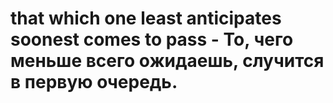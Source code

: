 # that which one least anticipates soonest comes to pass - То, чего меньше всего ожидаешь, случится в первую очередь.
